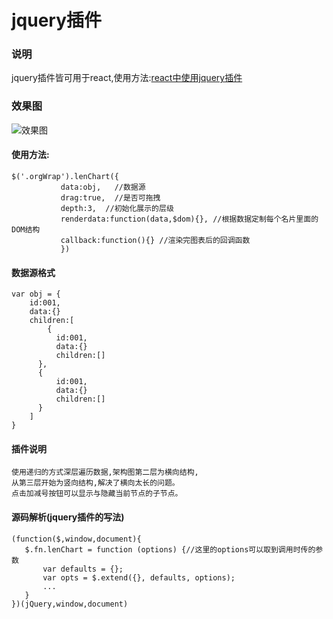 # jquery插件
<!-- 说明 -->
### 说明
jquery插件皆可用于react,使用方法:[react中使用jquery插件](https://github.com/liubin915249126/react-study/blob/master/jquery-in-react.md)
### 效果图
![效果图](https://github.com/liubin915249126/javascript/blob/master/lencharts/image/lenchart.gif)
#### 使用方法:
  ```
  $('.orgWrap').lenChart({
             data:obj,   //数据源
             drag:true,  //是否可拖拽
             depth:3,  //初始化展示的层级
             renderdata:function(data,$dom){}, //根据数据定制每个名片里面的DOM结构
             callback:function(){} //渲染完图表后的回调函数    
             })
  ``` 
#### 数据源格式
  ```
  var obj = {
      id:001,
      data:{}
      children:[
          {
            id:001,
            data:{}
            children:[]
        },
        {
            id:001,
            data:{}
            children:[]
        }
      ]
  }
  ``` 
#### 插件说明
    使用递归的方式深层遍历数据,架构图第二层为横向结构,
    从第三层开始为竖向结构,解决了横向太长的问题。
    点击加减号按钮可以显示与隐藏当前节点的子节点。
#### 源码解析(jquery插件的写法)
    
 ```
 (function($,window,document){
    $.fn.lenChart = function (options) {//这里的options可以取到调用时传的参数
        var defaults = {};
        var opts = $.extend({}, defaults, options);
        ...
    }
 })(jQuery,window,document) 
 ```     